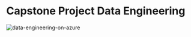 # Capstone Project Data Engineering

![data-engineering-on-azure](https://user-images.githubusercontent.com/95388763/162159677-75ad2ba6-5116-4231-9c93-54ae5ae99571.jpg)

